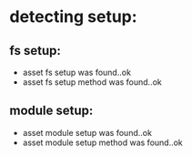 # detecting setup:


## fs setup:

 * asset fs setup was found..ok
 * asset fs setup method was found..ok

## module setup:

 * asset module setup was found..ok
 * asset module setup method was found..ok
